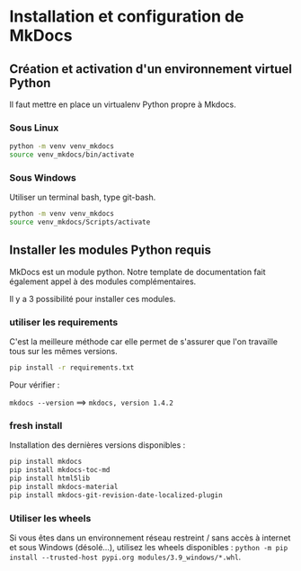 # Installation et configuration de MkDocs

## Création et activation d'un environnement virtuel Python

Il faut mettre en place un virtualenv Python propre à Mkdocs.

### Sous Linux

```bash
python -m venv venv_mkdocs
source venv_mkdocs/bin/activate
```

### Sous Windows

Utiliser un terminal bash, type git-bash.

```bash
python -m venv venv_mkdocs
source venv_mkdocs/Scripts/activate
```

## Installer les modules Python requis 

MkDocs est un module python. Notre template de documentation fait également appel à des modules complémentaires.

Il y a 3 possibilité pour installer ces modules.

### utiliser les requirements

C'est la meilleure méthode car elle permet de s'assurer que l'on travaille tous sur les mêmes versions.

```bash
pip install -r requirements.txt
```

Pour vérifier :

`mkdocs --version` ==> `mkdocs, version 1.4.2`


### fresh install

Installation des dernières versions disponibles :

```bash
pip install mkdocs
pip install mkdocs-toc-md
pip install html5lib
pip install mkdocs-material
pip install mkdocs-git-revision-date-localized-plugin
```

### Utiliser les wheels

Si vous êtes dans un environnement réseau restreint / sans accès à internet et sous Windows (désolé…), utilisez les wheels disponibles : `python -m pip install --trusted-host pypi.org modules/3.9_windows/*.whl`.
